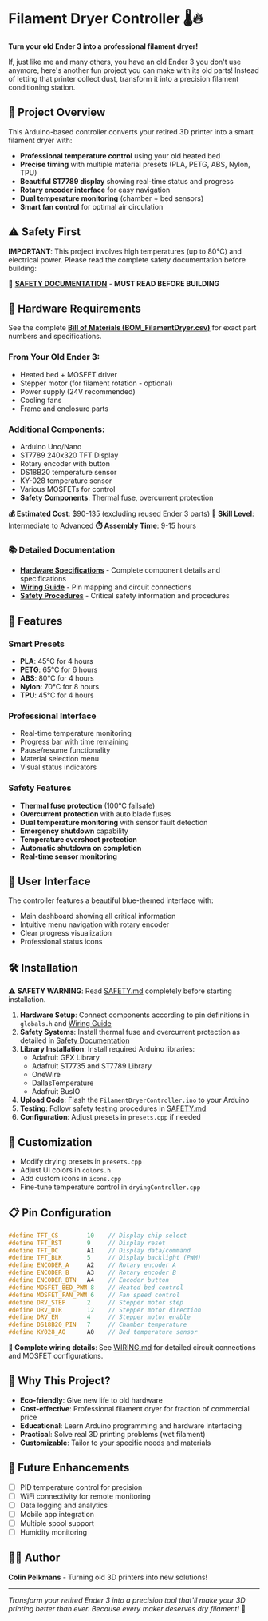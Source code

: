 # Filament Dryer Controller 🌡️🔥

**Turn your old Ender 3 into a professional filament dryer!**

If, just like me and many others, you have an old Ender 3 you don't use anymore, here's another fun project you can make with its old parts! Instead of letting that printer collect dust, transform it into a precision filament conditioning station.

## 🎯 Project Overview

This Arduino-based controller converts your retired 3D printer into a smart filament dryer with:

- **Professional temperature control** using your old heated bed
- **Precise timing** with multiple material presets (PLA, PETG, ABS, Nylon, TPU)
- **Beautiful ST7789 display** showing real-time status and progress
- **Rotary encoder interface** for easy navigation
- **Dual temperature monitoring** (chamber + bed sensors)
- **Smart fan control** for optimal air circulation

## ⚠️ Safety First

**IMPORTANT**: This project involves high temperatures (up to 80°C) and electrical power. Please read the complete safety documentation before building:

📖 **[SAFETY DOCUMENTATION](docs/SAFETY.md)** - **MUST READ BEFORE BUILDING**

## 🔧 Hardware Requirements

See the complete **[Bill of Materials (BOM_FilamentDryer.csv)](BOM_FilamentDryer.csv)** for exact part numbers and specifications.

### From Your Old Ender 3:
- Heated bed + MOSFET driver
- Stepper motor (for filament rotation - optional)
- Power supply (24V recommended)
- Cooling fans
- Frame and enclosure parts

### Additional Components:
- Arduino Uno/Nano
- ST7789 240x320 TFT Display
- Rotary encoder with button
- DS18B20 temperature sensor
- KY-028 temperature sensor
- Various MOSFETs for control
- **Safety Components**: Thermal fuse, overcurrent protection

**💰 Estimated Cost**: $90-135 (excluding reused Ender 3 parts)
**🔧 Skill Level**: Intermediate to Advanced
**⏱️ Assembly Time**: 9-15 hours

### 📚 Detailed Documentation

- **[Hardware Specifications](docs/HARDWARE.md)** - Complete component details and specifications
- **[Wiring Guide](docs/WIRING.md)** - Pin mapping and circuit connections
- **[Safety Procedures](docs/SAFETY.md)** - Critical safety information and procedures

## 🚀 Features

### Smart Presets
- **PLA**: 45°C for 4 hours
- **PETG**: 65°C for 6 hours  
- **ABS**: 80°C for 4 hours
- **Nylon**: 70°C for 8 hours
- **TPU**: 45°C for 4 hours

### Professional Interface
- Real-time temperature monitoring
- Progress bar with time remaining
- Pause/resume functionality
- Material selection menu
- Visual status indicators

### Safety Features
- **Thermal fuse protection** (100°C failsafe)
- **Overcurrent protection** with auto blade fuses
- **Dual temperature monitoring** with sensor fault detection
- **Emergency shutdown** capability
- **Temperature overshoot protection**
- **Automatic shutdown on completion**
- **Real-time sensor monitoring**

## 📱 User Interface

The controller features a beautiful blue-themed interface with:
- Main dashboard showing all critical information
- Intuitive menu navigation with rotary encoder
- Clear progress visualization
- Professional status icons

## 🛠️ Installation

⚠️ **SAFETY WARNING**: Read [SAFETY.md](docs/SAFETY.md) completely before starting installation.

1. **Hardware Setup**: Connect components according to pin definitions in `globals.h` and [Wiring Guide](docs/WIRING.md)
2. **Safety Systems**: Install thermal fuse and overcurrent protection as detailed in [Safety Documentation](docs/SAFETY.md)
3. **Library Installation**: Install required Arduino libraries:
   - Adafruit GFX Library
   - Adafruit ST7735 and ST7789 Library
   - OneWire
   - DallasTemperature
   - Adafruit BusIO
4. **Upload Code**: Flash the `FilamentDryerController.ino` to your Arduino
5. **Testing**: Follow safety testing procedures in [SAFETY.md](docs/SAFETY.md)
6. **Configuration**: Adjust presets in `presets.cpp` if needed

## 🎨 Customization

- Modify drying presets in `presets.cpp`
- Adjust UI colors in `colors.h` 
- Add custom icons in `icons.cpp`
- Fine-tune temperature control in `dryingController.cpp`

## 📋 Pin Configuration

```cpp
#define TFT_CS        10    // Display chip select
#define TFT_RST       9     // Display reset  
#define TFT_DC        A1    // Display data/command
#define TFT_BLK       5     // Display backlight (PWM)
#define ENCODER_A     A2    // Rotary encoder A
#define ENCODER_B     A3    // Rotary encoder B
#define ENCODER_BTN   A4    // Encoder button
#define MOSFET_BED_PWM 8    // Heated bed control
#define MOSFET_FAN_PWM 6    // Fan speed control
#define DRV_STEP      2     // Stepper motor step
#define DRV_DIR       12    // Stepper motor direction
#define DRV_EN        4     // Stepper motor enable
#define DS18B20_PIN   7     // Chamber temperature
#define KY028_AO      A0    // Bed temperature sensor
```

**📖 Complete wiring details**: See [WIRING.md](docs/WIRING.md) for detailed circuit connections and MOSFET configurations.

## 🌟 Why This Project?

- **Eco-friendly**: Give new life to old hardware
- **Cost-effective**: Professional filament dryer for fraction of commercial price
- **Educational**: Learn Arduino programming and hardware interfacing
- **Practical**: Solve real 3D printing problems (wet filament)
- **Customizable**: Tailor to your specific needs and materials

## 🔮 Future Enhancements

- [ ] PID temperature control for precision
- [ ] WiFi connectivity for remote monitoring
- [ ] Data logging and analytics
- [ ] Mobile app integration
- [ ] Multiple spool support
- [ ] Humidity monitoring

## 👨‍💻 Author

**Colin Pelkmans** - Turning old 3D printers into new solutions!

---

*Transform your retired Ender 3 into a precision tool that'll make your 3D printing better than ever. Because every maker deserves dry filament!* 🎯
